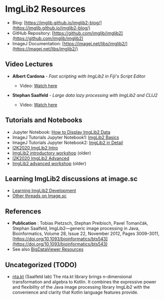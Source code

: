 # ImgLib2 Resources

- Blog: [https://imglib.github.io/imglib2-blog/](https://imglib.github.io/imglib2-blog/)
- GitHub Repository: [https://github.com/imglib/imglib2](https://github.com/imglib/imglib2)
- ImageJ Documentation: [https://imagej.net/libs/imglib2/](https://imagej.net/libs/imglib2/)

## Video Lectures

- **Albert Cardona** - *Fast scripting with ImgLib2 in Fiji's Script Editor*
  - Video: [Watch here](https://www.youtube.com/watch?v=vokM-yvBx8M)

- **Stephan Saalfeld** - *Large data lazy processing with ImgLib2 and CLIJ2*
  - Video: [Watch here](https://www.youtube.com/watch?v=kSQI_JnQUfs)

## Tutorials and Notebooks

- Jupyter Notebook: [How to Display ImgLib2 Data](https://imglib.github.io/imglib2-blog/imglib2/jupyter/notebook/2022/09/14/how-to-display-imglib2-data.html)
- ImageJ Tutorials Jupyter Notebook1: [ImgLib2 Basics](https://github.com/imagej/tutorials/blob/master/notebooks/1-Using-ImageJ/3-ImgLib2-Basics.ipynb)
- ImageJ Tutorials Jupyter Notebook2: [ImgLib2 in Detail](https://github.com/imagej/tutorials/blob/master/notebooks/3-Advanced-Topics/2-ImgLib2-in-Detail.ipynb)
- [I2K2020 ImgLib2 Intro](https://github.com/saalfeldlab/i2k2020-imglib2-intro)
- [ImgLib2 introductory workshop](https://github.com/imglib/imglib2-introductory-workshop) (older)
- [I2K2020 ImgLib2 Advanced](https://github.com/saalfeldlab/i2k2020-imglib2-advanced)
- [ImgLib2 advanced workshop](https://github.com/imglib/imglib2-advanced-workshop) (older)

## Learning ImgLib2 discussions at image.sc

- [Learning ImgLib2 Development](https://forum.image.sc/t/learning-imglib2-development/24833)
- [Other threads on Image.sc](https://forum.image.sc/search?expanded=true&q=imglib2)

## References 

- **Publication** : Tobias Pietzsch, Stephan Preibisch, Pavel Tomančák, Stephan Saalfeld, ImgLib2—generic image processing in Java, Bioinformatics, Volume 28, Issue 22, November 2012, Pages 3009–3011, [https://doi.org/10.1093/bioinformatics/bts543](https://doi.org/10.1093/bioinformatics/bts543)
- See also [BigDataViewer Resources](link_list_BDV.md)

## Uncategorized (TODO)

- [nta.kt](https://github.com/saalfeldlab/ntakt) (Saalfeld lab) The nta.kt library brings n-dimensional transformation and algebra to Kotlin. It combines the expressive power and flexibility of the Java image processing library ImgLib2 with the convenience and clarity that Kotlin language features provide.




